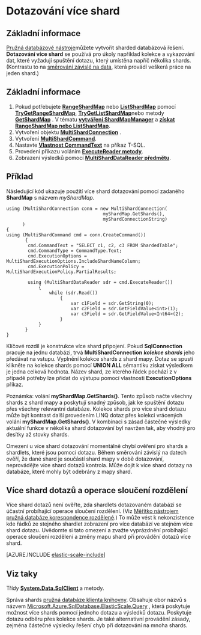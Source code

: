 <properties 
    pageTitle="Dotazování více shard | Microsoft Azure" 
    description="Spouštění dotazů přes shards pomocí klienta knihovny pružná databáze." 
    services="sql-database" 
    documentationCenter="" 
    manager="jhubbard" 
    authors="torsteng" 
    editor=""/>

<tags 
    ms.service="sql-database" 
    ms.workload="sql-database" 
    ms.tgt_pltfrm="na" 
    ms.devlang="na" 
    ms.topic="article" 
    ms.date="04/12/2016" 
    ms.author="torsteng"/>

# <a name="multi-shard-querying"></a>Dotazování více shard

## <a name="overview"></a>Základní informace

[Pružná databázové nástroje](sql-database-elastic-scale-introduction.md)můžete vytvořit sharded databázová řešení. **Dotazování více shard** se používá pro úkoly například kolekce a vykazování dat, které vyžadují spuštění dotazu, který umístěna napříč několika shards. (Kontrastu to na [směrování závislé na data](sql-database-elastic-scale-data-dependent-routing.md), která provádí veškerá práce na jeden shard.) 

## <a name="overview"></a>Základní informace

1. Pokud potřebujete [**RangeShardMap**](https://msdn.microsoft.com/library/azure/dn807318.aspx) nebo [**ListShardMap**](https://msdn.microsoft.com/library/azure/dn807370.aspx) pomocí [**TryGetRangeShardMap**](https://msdn.microsoft.com/library/azure/microsoft.azure.sqldatabase.elasticscale.shardmanagement.shardmapmanager.trygetrangeshardmap.aspx), [**TryGetListShardMap**](https://msdn.microsoft.com/library/azure/microsoft.azure.sqldatabase.elasticscale.shardmanagement.shardmapmanager.trygetlistshardmap.aspx)nebo metody [**GetShardMap**](https://msdn.microsoft.com/library/azure/microsoft.azure.sqldatabase.elasticscale.shardmanagement.shardmapmanager.getshardmap.aspx) . V tématu [**vytváření ShardMapManager**](sql-database-elastic-scale-shard-map-management.md#constructing-a-shardmapmanager) a [**získat RangeShardMap nebo ListShardMap**](sql-database-elastic-scale-shard-map-management.md#get-a-rangeshardmap-or-listshardmap).
2. Vytvoření objektu **[MultiShardConnection](https://msdn.microsoft.com/library/azure/microsoft.azure.sqldatabase.elasticscale.query.multishardconnection.aspx)** .
2. Vytvoření **[MultiShardCommand](https://msdn.microsoft.com/library/azure/microsoft.azure.sqldatabase.elasticscale.query.multishardcommand.aspx)**. 
3. Nastavte **[Vlastnost CommandText](https://msdn.microsoft.com/library/azure/microsoft.azure.sqldatabase.elasticscale.query.multishardcommand.commandtext.aspx#P:Microsoft.Azure.SqlDatabase.ElasticScale.Query.MultiShardCommand.CommandText)** na příkaz T-SQL.
3. Provedení příkazu voláním **[ExecuteReader metody](https://msdn.microsoft.com/library/azure/microsoft.azure.sqldatabase.elasticscale.query.multishardcommand.executereader.aspx)**.
4. Zobrazení výsledků pomocí **[MultiShardDataReader předmětu](https://msdn.microsoft.com/library/azure/microsoft.azure.sqldatabase.elasticscale.query.multisharddatareader.aspx)**. 

## <a name="example"></a>Příklad

Následující kód ukazuje použití více shard dotazování pomocí zadaného **ShardMap** s názvem *myShardMap*. 

    using (MultiShardConnection conn = new MultiShardConnection( 
                                        myShardMap.GetShards(), 
                                        myShardConnectionString) 
          ) 
    { 
    using (MultiShardCommand cmd = conn.CreateCommand())
           { 
            cmd.CommandText = "SELECT c1, c2, c3 FROM ShardedTable"; 
            cmd.CommandType = CommandType.Text; 
            cmd.ExecutionOptions = MultiShardExecutionOptions.IncludeShardNameColumn; 
            cmd.ExecutionPolicy = MultiShardExecutionPolicy.PartialResults; 

            using (MultiShardDataReader sdr = cmd.ExecuteReader()) 
                { 
                    while (sdr.Read())
                        { 
                            var c1Field = sdr.GetString(0); 
                            var c2Field = sdr.GetFieldValue<int>(1); 
                            var c3Field = sdr.GetFieldValue<Int64>(2);
                        } 
                } 
           } 
    } 

 
Klíčové rozdíl je konstrukce více shard připojení. Pokud **SqlConnection** pracuje na jednu databázi, trvá **MultiShardConnection** ***kolekce shards*** jeho předávat na vstupu. Vyplnění kolekce shards z shard mapy. Dotaz se spustí klikněte na kolekce shards pomocí **UNION ALL** sémantiku získat výsledkem je jedna celková hodnota. Název shard, ze kterého řádek pochází z v případě potřeby lze přidat do výstupu pomocí vlastnosti **ExecutionOptions** příkaz. 

Poznámka: volání **myShardMap.GetShards()**. Tento způsob načte všechny shards z shard mapy a poskytují snadný způsob, jak ke spuštění dotazu přes všechny relevantní databáze. Kolekce shards pro více shard dotazu může být kontrast další provedením LINQ dotaz přes kolekci vrácených volání **myShardMap.GetShards()**. V kombinaci s zásad částečné výsledky aktuální funkce v několika shard dotazování byl navržen tak, aby vhodný pro desítky až stovky shards.

Omezení u více shard dotazování momentálně chybí ověření pro shards a shardlets, které jsou pomocí dotazu. Během směrování závislý na datech ověří, že dané shard je součástí shard mapy v době dotazování, neprovádějte více shard dotazů kontrola. Může dojít k více shard dotazy na databáze, které mohly být odebrány z mapy shard.

## <a name="multi-shard-queries-and-split-merge-operations"></a>Více shard dotazů a operace sloučení rozdělení

Více shard dotazů není ověřte, zda shardlets dotazovaném databázi se účastní probíhající operace sloučení rozdělení. (Viz [Měřítko nástrojem pružná databáze korespondence rozdělené](sql-database-elastic-scale-overview-split-and-merge.md).) To může vést k nekonzistence kde řádků ze stejného shardlet zobrazení pro více databází ve stejném více shard dotazu. Uvědomte si tato omezení a zvažte vyprázdnění probíhající operace sloučení rozdělení a změny mapu shard při provádění dotazů více shard.

[AZURE.INCLUDE [elastic-scale-include](../../includes/elastic-scale-include.md)]

## <a name="see-also"></a>Viz taky
Třídy **[System.Data.SqlClient](http://msdn.microsoft.com/library/System.Data.SqlClient.aspx)** a metody.


Správa shards [pružná databáze klienta knihovny](sql-database-elastic-database-client-library.md). Obsahuje obor názvů s názvem [Microsoft.Azure.SqlDatabase.ElasticScale.Query](https://msdn.microsoft.com/library/azure/microsoft.azure.sqldatabase.elasticscale.query.aspx) , která poskytuje možnost více shards pomocí jednoho dotazu a výsledků dotazu. Poskytuje dotazu odběru přes kolekce shards. Je také alternativní provádění zásady, zejména částečné výsledky řešení chyb při dotazování na mnoha shards.  

 